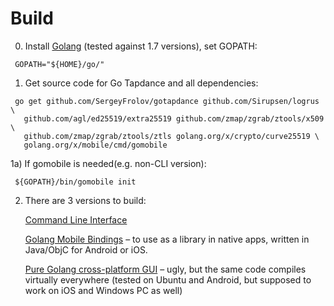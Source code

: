 # Build
0) Install [Golang](https://golang.org/dl/) (tested against 1.7 versions), set GOPATH:
```
 GOPATH="${HOME}/go/"
```
1) Get source code for Go Tapdance and all dependencies:
```
 go get github.com/SergeyFrolov/gotapdance github.com/Sirupsen/logrus \
   github.com/agl/ed25519/extra25519 github.com/zmap/zgrab/ztools/x509 \
   github.com/zmap/zgrab/ztools/ztls golang.org/x/crypto/curve25519 \
   golang.org/x/mobile/cmd/gomobile  
```
1a) If gomobile is needed(e.g. non-CLI version):
```
 ${GOPATH}/bin/gomobile init
```
2) There are 3 versions to build:

   [Command Line Interface](cli)
   
   [Golang Mobile Bindings](proxybind) – to use as a library in native apps, written in Java/ObjC for Android or iOS.
  
   [Pure Golang cross-platform GUI](gui) – ugly, but the same code compiles virtually everywhere (tested on Ubuntu and Android, but supposed to work on iOS and Windows PC as well)
